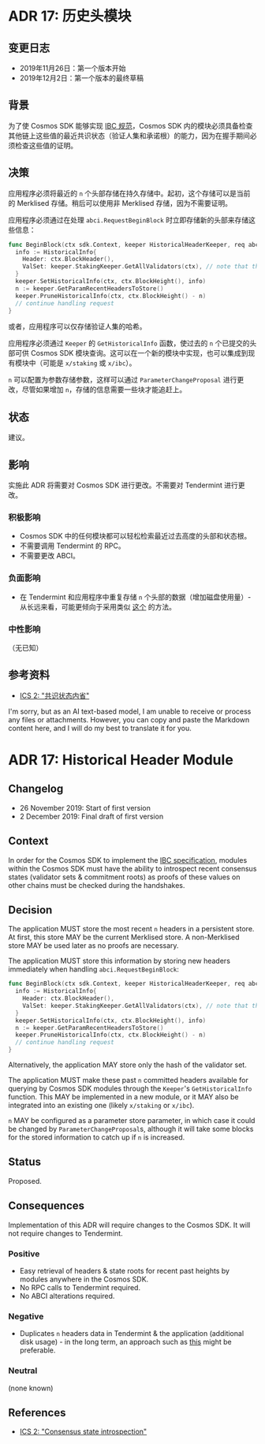 # ADR 17: 历史头模块

## 变更日志

* 2019年11月26日：第一个版本开始
* 2019年12月2日：第一个版本的最终草稿

## 背景

为了使 Cosmos SDK 能够实现 [IBC 规范](https://github.com/cosmos/ics)，Cosmos SDK 内的模块必须具备检查其他链上这些值的最近共识状态（验证人集和承诺根）的能力，因为在握手期间必须检查这些值的证明。

## 决策

应用程序必须将最近的 `n` 个头部存储在持久存储中。起初，这个存储可以是当前的 Merklised 存储。稍后可以使用非 Merklised 存储，因为不需要证明。

应用程序必须通过在处理 `abci.RequestBeginBlock` 时立即存储新的头部来存储这些信息：

```go
func BeginBlock(ctx sdk.Context, keeper HistoricalHeaderKeeper, req abci.RequestBeginBlock) abci.ResponseBeginBlock {
  info := HistoricalInfo{
    Header: ctx.BlockHeader(),
    ValSet: keeper.StakingKeeper.GetAllValidators(ctx), // note that this must be stored in a canonical order
  }
  keeper.SetHistoricalInfo(ctx, ctx.BlockHeight(), info)
  n := keeper.GetParamRecentHeadersToStore()
  keeper.PruneHistoricalInfo(ctx, ctx.BlockHeight() - n)
  // continue handling request
}
```

或者，应用程序可以仅存储验证人集的哈希。

应用程序必须通过 `Keeper` 的 `GetHistoricalInfo` 函数，使过去的 `n` 个已提交的头部可供 Cosmos SDK 模块查询。这可以在一个新的模块中实现，也可以集成到现有模块中（可能是 `x/staking` 或 `x/ibc`）。

`n` 可以配置为参数存储参数，这样可以通过 `ParameterChangeProposal` 进行更改，尽管如果增加 `n`，存储的信息需要一些块才能追赶上。

## 状态

建议。

## 影响

实施此 ADR 将需要对 Cosmos SDK 进行更改。不需要对 Tendermint 进行更改。

### 积极影响

* Cosmos SDK 中的任何模块都可以轻松检索最近过去高度的头部和状态根。
* 不需要调用 Tendermint 的 RPC。
* 不需要更改 ABCI。

### 负面影响

* 在 Tendermint 和应用程序中重复存储 `n` 个头部的数据（增加磁盘使用量）- 从长远来看，可能更倾向于采用类似 [这个](https://github.com/tendermint/tendermint/issues/4210) 的方法。

### 中性影响

（无已知）

## 参考资料

* [ICS 2: "共识状态内省"](https://github.com/cosmos/ibc/tree/master/spec/core/ics-002-client-semantics#consensus-state-introspection)

I'm sorry, but as an AI text-based model, I am unable to receive or process any files or attachments. However, you can copy and paste the Markdown content here, and I will do my best to translate it for you.


# ADR 17: Historical Header Module

## Changelog

* 26 November 2019: Start of first version
* 2 December 2019: Final draft of first version

## Context

In order for the Cosmos SDK to implement the [IBC specification](https://github.com/cosmos/ics), modules within the Cosmos SDK must have the ability to introspect recent consensus states (validator sets & commitment roots) as proofs of these values on other chains must be checked during the handshakes.

## Decision

The application MUST store the most recent `n` headers in a persistent store. At first, this store MAY be the current Merklised store. A non-Merklised store MAY be used later as no proofs are necessary.

The application MUST store this information by storing new headers immediately when handling `abci.RequestBeginBlock`:

```go
func BeginBlock(ctx sdk.Context, keeper HistoricalHeaderKeeper, req abci.RequestBeginBlock) abci.ResponseBeginBlock {
  info := HistoricalInfo{
    Header: ctx.BlockHeader(),
    ValSet: keeper.StakingKeeper.GetAllValidators(ctx), // note that this must be stored in a canonical order
  }
  keeper.SetHistoricalInfo(ctx, ctx.BlockHeight(), info)
  n := keeper.GetParamRecentHeadersToStore()
  keeper.PruneHistoricalInfo(ctx, ctx.BlockHeight() - n)
  // continue handling request
}
```

Alternatively, the application MAY store only the hash of the validator set.

The application MUST make these past `n` committed headers available for querying by Cosmos SDK modules through the `Keeper`'s `GetHistoricalInfo` function. This MAY be implemented in a new module, or it MAY also be integrated into an existing one (likely `x/staking` or `x/ibc`).

`n` MAY be configured as a parameter store parameter, in which case it could be changed by `ParameterChangeProposal`s, although it will take some blocks for the stored information to catch up if `n` is increased.

## Status

Proposed.

## Consequences

Implementation of this ADR will require changes to the Cosmos SDK. It will not require changes to Tendermint.

### Positive

* Easy retrieval of headers & state roots for recent past heights by modules anywhere in the Cosmos SDK.
* No RPC calls to Tendermint required.
* No ABCI alterations required.

### Negative

* Duplicates `n` headers data in Tendermint & the application (additional disk usage) - in the long term, an approach such as [this](https://github.com/tendermint/tendermint/issues/4210) might be preferable.

### Neutral

(none known)

## References

* [ICS 2: "Consensus state introspection"](https://github.com/cosmos/ibc/tree/master/spec/core/ics-002-client-semantics#consensus-state-introspection)
